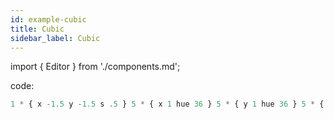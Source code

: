 ```yaml
---
id: example-cubic
title: Cubic
sidebar_label: Cubic
---
```


import { Editor } from './components.md';

<Editor src="https://after12am.github.io/eisenscript-editor/#B/4+LiMlTQUqhWqFDQNdQzVaiEUMUKQKJWwRQqZaiQUZqqYGwGF6rEFKpCFkrKrwAA"/>

code:

```jsx
1 * { x -1.5 y -1.5 s .5 } 5 * { x 1 hue 36 } 5 * { y 1 hue 36 } 5 * { z 1 hue 36 } box
```

